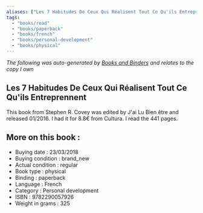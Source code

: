 ```yaml
---
aliases: ["Les 7 Habitudes De Ceux Qui Réalisent Tout Ce Qu'ils Entreprennent"] 
tags: 
  - "books/read" 
  - "books/paperback" 
  - "books/french"
  - "books/personal-development"
  - "books/physical"
---
```


_The following was auto-generated by [Books and Binders](Books%20and%20Binders.md) and relates to the copy I own_
## Les 7 Habitudes De Ceux Qui Réalisent Tout Ce Qu'ils Entreprennent
This book from Stephen R. Covey was edited by J'ai Lu Bien être and released 01/2016. I had it for 8.8€ from Cultura. I read the 441 pages.

## More on this book :
- Buying date : 23/03/2018
- Buying condition : brand_new
- Actual condition : regular
- Book type : physical
- Binding : paperback
- Language : French
- Category : Personal development
- ISBN : 9782290057926
- Weight in grams : 325
